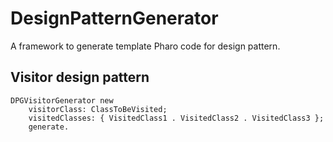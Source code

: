 # DesignPatternGenerator
A framework to generate template Pharo code for design pattern.

## Visitor design pattern

```st
DPGVisitorGenerator new
	visitorClass: ClassToBeVisited;
	visitedClasses: { VisitedClass1 . VisitedClass2 . VisitedClass3 };
	generate.
```
